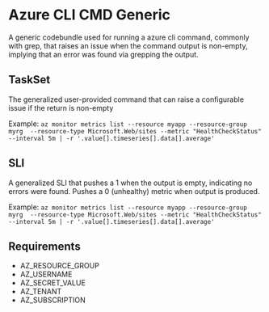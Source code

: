 # Azure CLI CMD Generic
A generic codebundle used for running a azure cli command, commonly with grep, that raises an issue when the command output is non-empty, implying that an error was found via grepping the output.

## TaskSet
The generalized user-provided command that can raise a configurable issue if the return is non-empty

Example: `az monitor metrics list --resource myapp --resource-group myrg  --resource-type Microsoft.Web/sites --metric "HealthCheckStatus" --interval 5m | -r '.value[].timeseries[].data[].average'`

## SLI
A generalized SLI that pushes a 1 when the output is empty, indicating no errors were found. Pushes a 0 (unhealthy) metric when output is produced.

Example: `az monitor metrics list --resource myapp --resource-group myrg  --resource-type Microsoft.Web/sites --metric "HealthCheckStatus" --interval 5m | -r '.value[].timeseries[].data[].average'`

## Requirements
- AZ_RESOURCE_GROUP
- AZ_USERNAME
- AZ_SECRET_VALUE
- AZ_TENANT
- AZ_SUBSCRIPTION